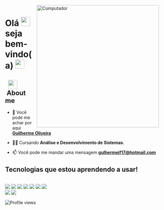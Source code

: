 
<img src="images/computer-illustration.png" min-width="400px" max-width="450px" width="400px" align="right" alt="Computador">
<h1 align="left">Olá <img src="https://github.com/EvanderInacio/EvanderInacio/blob/main/images/Earth.gif?raw=true" width="30">  seja bem-vindo(a)
<img src="https://raw.githubusercontent.com/kaueMarques/kaueMarques/master/hi.gif" width="30">
</h1>

## &nbsp; <img src="images/oculos.gif " width="30" align="center"> &nbsp;About me

- 🚀 Você pode me achar por aqui **[Guilherme Oliveira](https://www.linkedin.com/in/guilherme-oliveira-python/)**

- 👨‍🎓 Cursando  **Análise e Desenvolvimento de Sistemas**.

- 📫 Você pode me mandar uma mensagem **gulhermejf17@hotmail.com**

## Tecnologias que estou aprendendo a usar! ##

<br>

<div>
  <img src="https://img.shields.io/badge/javascript%20-%23323330.svg?&style=for-the-badge&logo=javascript&logoColor=%23F7DF1E"/> 
  <img src="https://img.shields.io/badge/html5%20-%23E34F26.svg?&style=for-the-badge&logo=html5&logoColor=white"/> 
  <img src="https://img.shields.io/badge/css3%20-%231572B6.svg?&style=for-the-badge&logo=css3&logoColor=white"/> 
  <img src="https://img.shields.io/badge/Python-FFD43B?style=for-the-badge&logo=python&logoColor=blue"/>
  <img src="https://img.shields.io/badge/Django-092E20?style=for-the-badge&logo=django&logoColor=green"/>
  <img src="https://img.shields.io/badge/MySQL-005C84?style=for-the-badge&logo=mysql&logoColor=white"/>
  <img src="https://img.shields.io/badge/Docker-2CA5E0?style=for-the-badge&logo=docker&logoColor=white"/>
</div>

<div> 
  <img src="https://github-readme-stats.vercel.app/api?username=Guilherme-Oliveira-Cunha&show_icons=true&title_color=FF0000icon_color=03bb85text_color=03bb85&bg_color=000000&count_private=true"/>
  <img src="https://github-readme-stats.vercel.app/api/top-langs/?username=Guilherme-Oliveira-Cunha&show_icons=true&title_color=FF0000icon_color=03bb85&text_color=03bb85&bg_color=000000&count_private=true"/>
</div>



<p align="left"> <img src="https://komarev.com/ghpvc/?username=Guilherme-Oliveira-Cunha&color=000dff" alt="Profile views" /> </p>
















